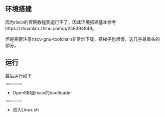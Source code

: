 



## 环境搭建

因为riscv的官网教程我运行不了，因此环境搭建基本参考https://zhuanlan.zhihu.com/p/258394849。

但是需要注意riscv-gnu-toolchain非常难下载，搭梯子也很慢，这几乎最重头的部分。

## 运行

最后运行如下

<img src="http://cdn.zhengyanchen.cn/img202212302139595.png" alt="截屏2022-12-30 21.39.01" style="zoom:30%;" />

* OpenSBI是riscv的bootloader

<img src="http://cdn.zhengyanchen.cn/img202212302137084.png" alt="截屏2022-12-30 21.37.52" style="zoom:30%;" />

* 进入Linux sh

  
